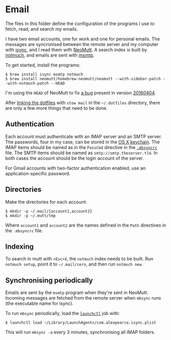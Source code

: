 # Email

The files in this folder define the configuration of the programs I use to 
fetch, read, and search my emails.

I have two email accounts, one for work and one for personal emails. The 
messages are syncronised between the remote server and my computer with 
[isync][isync], and I read them with [NeoMutt][neomutt]. A search index is 
built by [notmuch][notmuch], and emails are sent with [msmtp][msmtp].

To get started, install the programs:

```shell
$ brew install isync msmtp notmuch
$ brew install neomutt/homebrew-neomutt/neomutt --with-sidebar-patch --with-notmuch-patch --HEAD
```

I'm using the `HEAD` of NeoMutt to fix [a bug][neomutt_bug] present in version 
[20160404][neomutt_20160404].

After [linking the dotfiles][stow_tutorial] with `stow mail` in the 
`~/.dotfiles` directory, there are only a few more things that need to be done.

## Authentication

Each account must authenticate with an IMAP server and an SMTP server. The
passwords, four in my case, can be stored in the [OS X keychain][keychain]. The
IMAP items should be named as in the `PassCmd` directive in the
[`.mbsyncrc`](.mbsyncrc) file. The SMTP items should be named as
`smtp://smtp.theserver.tld`. In both cases the account should be the login
account of the server.

For Gmail accounts with two-factor authentication enabled, use an 
application-specific password.

## Directories

Make the directories for each account:

```shell
$ mkdir -p ~/.mail/{account1,account2}
$ mkdir -p ~/.mutt/tmp
```

Where `account1` and `account2` are the names defined in the `Path` directives 
in the `.mbsyncrc` file.

## Indexing

To search in mutt with `<Esc>X`, the `notmuch` index needs to be built.
Run `notmuch setup`, point it to `~/.mail/cern`, and then run `notmuch new`.

## Synchronising periodically

Emails are sent by the `msmtp` program when they're sent in NeoMutt. Incoming 
messages are fetched from the remote server when `mbsync` runs (the executable 
name for isync).

To run `mbsync` periodically, load the [`launchctl`][launchctl] job with:

```shell
$ launchctl load ~/Library/LaunchAgents/com.alexpearce.isync.plist
```

This will run `mbsync -a` every 3 minutes, synchronising all IMAP folders.

[isync]: http://isync.sourceforge.net
[neomutt]: http://www.neomutt.org/
[neomutt_bug]: https://github.com/neomutt/neomutt/issues/11
[neomutt_20160404]: https://github.com/neomutt/neomutt/releases/tag/neomutt-20160404
[notmuch]: https://notmuchmail.org
[msmtp]: http://msmtp.sourceforge.net
[stow_tutorial]: https://alexpearce.me/2016/02/managing-dotfiles-with-stow/
[keychain]: https://en.wikipedia.org/wiki/Keychain_(software)
[launchctl]: http://launchd.info
